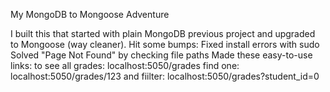 My MongoDB to Mongoose Adventure

I built this that started with plain MongoDB previous project and upgraded to Mongoose (way cleaner). Hit some bumps:
Fixed install errors with sudo
Solved "Page Not Found" by checking file paths
Made these easy-to-use links:
to see all grades: localhost:5050/grades
find one: localhost:5050/grades/123
and fiilter: localhost:5050/grades?student_id=0